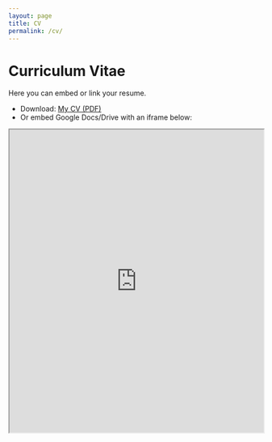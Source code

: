 ```yaml
---
layout: page
title: CV
permalink: /cv/
---
```


# Curriculum Vitae

Here you can embed or link your resume.

- Download: [My CV (PDF)](/assets/files/tautvydas_cv.pdf)
- Or embed Google Docs/Drive with an iframe below:

<iframe src="https://docs.google.com/document/d/your_doc_id_here/preview" width="100%" height="600px"></iframe>
